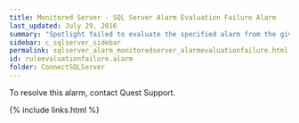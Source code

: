```yaml
---
title: ﻿Monitored Server - SQL Server Alarm Evaluation Failure Alarm
last_updated: July 29, 2016
summary: "Spotlight failed to evaluate the specified alarm from the given collection."
sidebar: c_sqlserver_sidebar
permalink: sqlserver_alarm_monitoredserver_alarmevaluationfailure.html
id: ruleevaluationfailure.alarm
folder: ConnectSQLServer
---
```




To resolve this alarm, contact Quest Support.

{% include links.html %}
